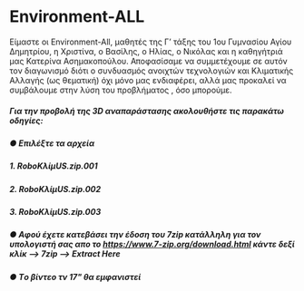 # Environment-ALL
Είμαστε οι Environment-All, μαθητές της Γ’ τάξης του  1ου Γυμνασίου Αγίου Δημητρίου, η Χριστίνα, ο Βασίλης, ο Ηλίας, ο Νικόλας και η καθηγήτριά μας Κατερίνα Ασημακοπούλου. Αποφασίσαμε να συμμετέχουμε σε αυτόν τον διαγωνισμό διότι ο συνδυασμός ανοιχτών τεχνολογιών και Κλιματικής Αλλαγής (ως θεματική) όχι μόνο μας ενδιαφέρει, αλλά μας προκαλεί να συμβάλουμε στην λύση του προβλήματος , όσο μπορούμε.
##### Για την προβολή της 3D αναπαράστασης ακολουθήστε τις παρακάτω οδηγίες:
#####   ● Επιλέξτε τα αρχεία 
#####      1. RoboΚλίμUS.zip.001
#####       2. RoboΚλίμUS.zip.002
#####       3. RoboΚλίμUS.zip.003
#####   ● Αφού έχετε κατεβάσει την έδοση του 7zip κατάλληλη για τον υπολογιστή σας απο το https://www.7-zip.org/download.html κάντε δεξί κλίκ --> 7zip --> Extract Here
#####   ● Tο βίντεο τν 17" θα εμφανιστεί 
